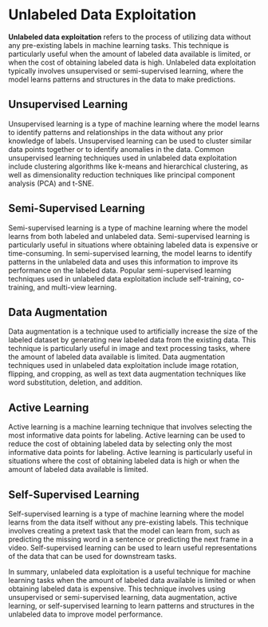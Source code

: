 # Unlabeled Data Exploitation

**Unlabeled data exploitation** refers to the process of utilizing data without any pre-existing labels in machine learning tasks. This technique is particularly useful when the amount of labeled data available is limited, or when the cost of obtaining labeled data is high. Unlabeled data exploitation typically involves unsupervised or semi-supervised learning, where the model learns patterns and structures in the data to make predictions.

## Unsupervised Learning

Unsupervised learning is a type of machine learning where the model learns to identify patterns and relationships in the data without any prior knowledge of labels. Unsupervised learning can be used to cluster similar data points together or to identify anomalies in the data. Common unsupervised learning techniques used in unlabeled data exploitation include clustering algorithms like k-means and hierarchical clustering, as well as dimensionality reduction techniques like principal component analysis (PCA) and t-SNE.

## Semi-Supervised Learning

Semi-supervised learning is a type of machine learning where the model learns from both labeled and unlabeled data. Semi-supervised learning is particularly useful in situations where obtaining labeled data is expensive or time-consuming. In semi-supervised learning, the model learns to identify patterns in the unlabeled data and uses this information to improve its performance on the labeled data. Popular semi-supervised learning techniques used in unlabeled data exploitation include self-training, co-training, and multi-view learning.

## Data Augmentation

Data augmentation is a technique used to artificially increase the size of the labeled dataset by generating new labeled data from the existing data. This technique is particularly useful in image and text processing tasks, where the amount of labeled data available is limited. Data augmentation techniques used in unlabeled data exploitation include image rotation, flipping, and cropping, as well as text data augmentation techniques like word substitution, deletion, and addition.

## Active Learning

Active learning is a machine learning technique that involves selecting the most informative data points for labeling. Active learning can be used to reduce the cost of obtaining labeled data by selecting only the most informative data points for labeling. Active learning is particularly useful in situations where the cost of obtaining labeled data is high or when the amount of labeled data available is limited.

## Self-Supervised Learning

Self-supervised learning is a type of machine learning where the model learns from the data itself without any pre-existing labels. This technique involves creating a pretext task that the model can learn from, such as predicting the missing word in a sentence or predicting the next frame in a video. Self-supervised learning can be used to learn useful representations of the data that can be used for downstream tasks.

In summary, unlabeled data exploitation is a useful technique for machine learning tasks when the amount of labeled data available is limited or when obtaining labeled data is expensive. This technique involves using unsupervised or semi-supervised learning, data augmentation, active learning, or self-supervised learning to learn patterns and structures in the unlabeled data to improve model performance.
